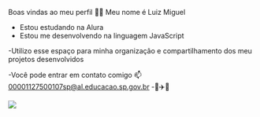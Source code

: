 Boas vindas ao meu perfil 💙💙
Meu nome é Luiz Miguel

- Estou estudando na Alura
- Estou me desenvolvendo na linguagem JavaScript

-Utilizo esse espaço para minha organização e compartilhamento dos meu projetos desenvolvidos

-Você pode entrar em contato comigo 📫
00001127500107sp@al.educacao.sp.gov.br
-🎱✈️🌙

![](https://i.pinimg.com/originals/08/30/8d/08308d02d504aae8cef1cd28691c0d85.gif)

